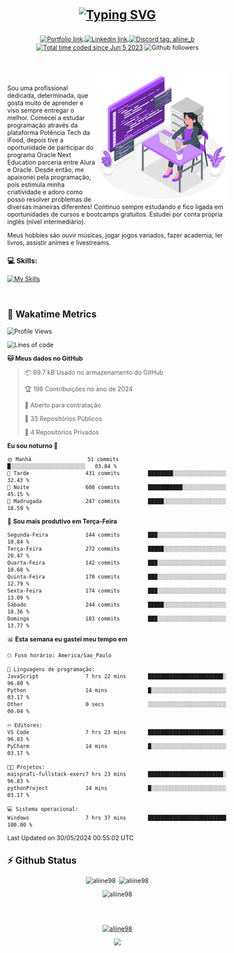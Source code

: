 # <p align = "center"><a href="https://git.io/typing-svg"><img src="https://readme-typing-svg.demolab.com?font=Nova+Mono&size=28&duration=4000&pause=1000&color=980DE6&vCenter=true&random=false&width=480&lines=%E2%9C%A8Ol%C3%A1%2C+sou+Aline+Bevilacqua;%E2%9C%A8Desenvolvedora+Web+Frontend!" alt="Typing SVG" /></a></p>

<p align = "center">
    <a href="https://aliine98.github.io" target="_blank">
        <img alt="Portfolio link" align="center" src = "https://img.shields.io/badge/portfolio-8A2BE2?style=for-the-badge">
    </a>
    <a href="https://www.linkedin.com/in/aline-bevilacqua/" target="_blank">
        <img alt="Linkedin link" align="center" src = "https://img.shields.io/badge/LinkedIn-0077B5?style=for-the-badge&logo=linkedin&logoColor=white">
    </a>
    <a href="https://discord.com/" target="_blank">
        <img alt="Discord tag: aliine_b" align="center" src="https://img.shields.io/badge/-aliine__b-5865f2?style=flat-square&logo=Discord&logoColor=FFF" height="28">
    </a>
    <a href="https://wakatime.com/@aliine"><img src="https://wakatime.com/badge/user/d705bdc6-1244-4026-9380-8de8c1599f8d.svg?style=for-the-badge" alt="Total time coded since Jun 5 2023" align="center"/></a>
    <img alt="Github followers" align="center" src="https://img.shields.io/github/followers/Aliine98?style=for-the-badge&color=bf0f47&logo=github&logoColor=white">
</p><br>

<a href="https://storyset.com/"><img src="./assets/coding-amico.svg" width="300" align="right"></a>

<div align="left">
<br>

Sou uma profissional dedicada, determinada, que gosta muito de aprender e viso sempre entregar o melhor. Comecei a estudar programação através da plataforma Potência Tech da iFood, depois tive a oportunidade de participar do programa Oracle Next Education parceria entre Alura e Oracle. Desde então, me apaixonei pela programação, pois estimula minha criatividade e adoro como posso resolver problemas de diversas maneiras diferentes! Continuo sempre estudando e fico ligada em oportunidades de cursos e bootcamps gratuitos.
Estudei por conta própria inglês (nível intermediário).

Meus hobbies são ouvir músicas, jogar jogos variados, fazer academia, ler livros, assistir animes e livestreams.

### 💻 Skills:
[![My Skills](https://skillicons.dev/icons?i=html,css,js,bootstrap,tailwind,ts,mysql,angular,react,java)](https://skillicons.dev)
</div>
<br>

## 🚀 Wakatime Metrics

<!--START_SECTION:waka-->
![Profile Views](http://img.shields.io/badge/Visualizac%C3%B5es%20do%20perfil-10-blue)

![Lines of code](https://img.shields.io/badge/Desde%20o%20Hello%20World%20eu%20escrevi-227.4%20thousand%20linhas%20de%20c%C3%B3digo-blue)

**🐱 Meus dados no GitHub** 

> 📦 69.7 kB Usado no armazenamento do GitHub 
 > 
> 🏆 198 Contribuições no ano de 2024
 > 
> 💼 Aberto para contratação
 > 
> 📜 33 Repositórios Públicos 
 > 
> 🔑 4 Repositórios Privados 
 > 
**Eu sou noturno 🦉** 

```text
🌞 Manhã                  51 commits          █░░░░░░░░░░░░░░░░░░░░░░░░   03.84 % 
🌆 Tarde                  431 commits         ████████░░░░░░░░░░░░░░░░░   32.43 % 
🌃 Noite                  600 commits         ███████████░░░░░░░░░░░░░░   45.15 % 
🌙 Madrugada              247 commits         █████░░░░░░░░░░░░░░░░░░░░   18.59 % 
```
📅 **Sou mais produtivo em Terça-Feira** 

```text
Segunda-Feira            144 commits         ███░░░░░░░░░░░░░░░░░░░░░░   10.84 % 
Terça-Feira              272 commits         █████░░░░░░░░░░░░░░░░░░░░   20.47 % 
Quarta-Feira             142 commits         ███░░░░░░░░░░░░░░░░░░░░░░   10.68 % 
Quinta-Feira             170 commits         ███░░░░░░░░░░░░░░░░░░░░░░   12.79 % 
Sexta-Feira              174 commits         ███░░░░░░░░░░░░░░░░░░░░░░   13.09 % 
Sábado                   244 commits         █████░░░░░░░░░░░░░░░░░░░░   18.36 % 
Domingo                  183 commits         ███░░░░░░░░░░░░░░░░░░░░░░   13.77 % 
```


📊 **Esta semana eu gastei meu tempo em** 

```text
🕑︎ Fuso horário: America/Sao_Paulo

💬 Linguagens de programação: 
JavaScript               7 hrs 22 mins       ████████████████████████░   96.80 % 
Python                   14 mins             █░░░░░░░░░░░░░░░░░░░░░░░░   03.17 % 
Other                    0 secs              ░░░░░░░░░░░░░░░░░░░░░░░░░   00.04 % 

🔥 Editores: 
VS Code                  7 hrs 23 mins       ████████████████████████░   96.83 % 
PyCharm                  14 mins             █░░░░░░░░░░░░░░░░░░░░░░░░   03.17 % 

🐱‍💻 Projetos: 
maispraTi-fullstack-exerc7 hrs 23 mins       ████████████████████████░   96.83 % 
pythonProject            14 mins             █░░░░░░░░░░░░░░░░░░░░░░░░   03.17 % 

💻 Sistema operacional: 
Windows                  7 hrs 37 mins       █████████████████████████   100.00 % 
```


 Last Updated on 30/05/2024 00:55:02 UTC
<!--END_SECTION:waka-->
 
## ⚡ Github Status

<p align="center"><img src="https://my-github-readme-stats-aliine98.vercel.app/api?username=aliine98&show_icons=true&locale=en&theme=radical" alt="aliine98" />&nbsp;&nbsp;<img src="https://my-github-readme-stats-aliine98.vercel.app/api/top-langs?username=aliine98&show_icons=true&locale=en&layout=compact&theme=radical&exclude_repo=my-github-readme-stats,my-github-readme-streak-stats,github-readme-streak-stats,ajax-com-js-puro" alt="aliine98" /></p>

<p align="center"><img src="https://streak-stats.demolab.com?user=aliine98&theme=radical" alt="aliine98" /></p>

<br><br>
<p align="center"> <a href="https://github.com/ryo-ma/github-profile-trophy" target="_blank"><img src="https://github-profile-trophy.vercel.app/?username=aliine98&theme=radical&column=4" alt="aliine98" /></a> </p>

<p align="center"><img src="https://media4.giphy.com/media/C1bBFL2dMQxA4/giphy.gif?cid=ecf05e47z7xqxd7gboyuplq95r7v869x9bi8msk1upllpme2&ep=v1_gifs_search&rid=giphy.gif&ct=g" width="700"></p>
